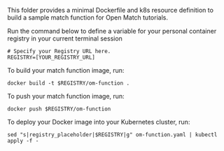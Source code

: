 This folder provides a minimal Dockerfile and k8s resource definition to build a sample match function for Open Match tutorials.

Run the command below to define a variable for your personal container registry in your current terminal session
```
# Specify your Registry URL here.
REGISTRY=[YOUR_REGISTRY_URL]
```

To build your match function image, run:
```
docker build -t $REGISTRY/om-function .
```

To push your match function image, run:
```
docker push $REGISTRY/om-function
```

To deploy your Docker image into your Kubernetes cluster, run:
```
sed "s|registry_placeholder|$REGISTRY|g" om-function.yaml | kubectl apply -f -
```
